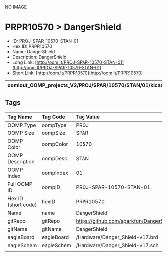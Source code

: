 


  
NO IMAGE  
# PRPR10570 > DangerShield

- ID: PROJ-SPAR-10570-STAN-01
- Hex ID: PRPR10570
- Name: DangerShield
- Description: DangerShield
- Long Link: [http://oom.lt/PROJ-SPAR-10570-STAN-01](http://oom.lt/PROJ-SPAR-10570-STAN-01)
- Short Link: [http://oom.lt/PRPR10570](http://oom.lt/PRPR10570)
  

|oomlout_OOMP_projects_V2/PROJ/SPAR/10570/STAN/01/kicadPcb3dFront.png|oomlout_OOMP_projects_V2/PROJ/SPAR/10570/STAN/01/kicadPcb3dBack.png|oomlout_OOMP_projects_V2/PROJ/SPAR/10570/STAN/01/kicadPcb3d.png||
| :---: | :---: | :---: | :---: |

## Tags
  

|Tag Name|Tag Code|Tag Value|
| :--- | :--- | :--- |
|OOMP Type|oompType|PROJ|
|OOMP Size|oompSize|SPAR|
|OOMP Color|oompColor|10570|
|OOMP Description|oompDesc|STAN|
|OOMP Index|oompIndex|01|
|Full OOMP ID|oompID|PROJ-SPAR-10570-STAN-01|
|Hex ID (short code)|hexID|PRPR10570|
|Name|name|DangerShield|
|gitRepo|gitRepo|https://github.com/sparkfun/DangerShield|
|gitName|gitName|DangerShield|
|eagleBoard|eagleBoard|/Hardware/Danger_Shield-v17.brd|
|eagleSchem|eagleSchem|/Hardware/Danger_Shield-v17.sch|
||||
